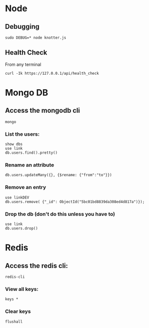 # Node

## Debugging
```
sudo DEBUG=* node knotter.js
```

## Health Check
From any terminal
```
curl -Ik https://127.0.0.1/api/health_check
```

# Mongo DB

## Access the mongodb cli
```
mongo
```
### List the users:
```
show dbs
use link
db.users.find().pretty()
```

### Rename an attribute
```
db.users.updateMany({}, {$rename: {"from":"to"}})
```

### Remove an entry
```show dbs
use linkDEV
db.users.remove( {"_id": ObjectId("5bc01bd8839da308ed4d817a")});
```

### Drop the db (don't do this unless you have to)
```
use link
db.users.drop()
```

# Redis

## Access the redis cli:
```
redis-cli
```
### View all keys:
```
keys *
```

### Clear keys
```
flushall
```

